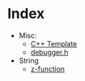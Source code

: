 # Index
- Misc:
  - [C++ Template](https://github.com/albertolg101/cp-things/blob/main/reference/misc/C%2B%2B%20Template.cpp)
  - [debugger.h](https://github.com/albertolg101/cp-things/blob/main/reference/misc/debugger.h)
- String
  - [z-function](https://github.com/albertolg101/cp-things/blob/main/reference/string/z-function.cpp)
